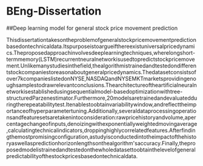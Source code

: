 # BEng-Dissertation
##Deep learning model for general stock price movement prediction

<p style='text-align: justify;'> 
Thisdissertationtakesontheproblemofgeneralstockpricemovementpredictionbasedontechnicaldata.Itspurposeistoargueifthereexistuniversalpricedynamics.Theproposedapproachinvolvesdeeplearningtechniques,wherelongshort-termmemory(LSTM)recurrentneuralnetworkisusedtopredictstockpricemovement.Unlikemanystudiesinthefield,thealgorithmistrainedandtestedondifferentstockcompaniestoreasonaboutgeneralpricedynamics.Thedatasetconsistsofover7kcompanieslistedonNYSE,NASDAQandNYSEMKTmarketsprovidingenoughsamplestodrawrelevantconclusions.Thearchitectureoftheartificialneuralnetworkisestablishedusingsequentialmodel-basedoptimizationwithtree-structuredParzenestimator.Furthermore,20modelsaretrainedandevaluatedduringtherepeatabilitytest.Itenablestoobtainvariabilitywindow,andreflecttheimportanceofhyperparametertuning.Additionally,severaldataprocessingoperationsandfeaturesetsaretakenintoconsideration:rawpricehistoryandvolume,apercentagechangeofinputs,denoizingwithexponentiallyweightedmovingaverage,calculatingtechnicalindicators,droppinghighlycorrelatedfeatures.Afterfindingthemostpromisingconfiguration,astudyisconductedintotheimpactofthehistoryaswellaspredictionhorizonlengthsonthealgorithm'saccuracy.Finally,theproposedmodelistrainedandtestedonthewholedatasettoobtainthelevelofgeneralpredictabilityofthestockpricesbasedontechnicaldata.
</p>
